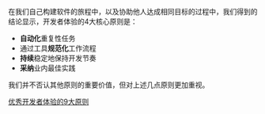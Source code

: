 在我们自己构建软件的旅程中，以及协助他人达成相同目标的过程中，我们得到的结论显示，开发者体验的4大核心原则是：

- **自动化**重复性任务
- 通过工具**规范化**工作流程
- **持续**稳定地保持开发节奏
- **采纳**业内最佳实践

我们并不否认其他原则的重要价值，但对上述几点原则更加重视。

[优秀开发者体验的9大原则](/principles)
